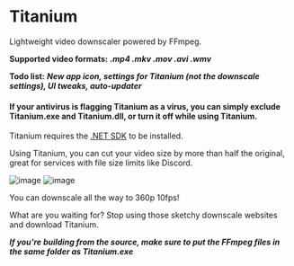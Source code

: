 # Titanium
Lightweight video downscaler powered by FFmpeg.

**Supported video formats:** ***.mp4 .mkv .mov .avi .wmv***

**Todo list:** ***New app icon, settings for Titanium (not the downscale settings), UI tweaks, auto-updater***

#### If your antivirus is flagging Titanium as a virus, you can simply exclude Titanium.exe and Titanium.dll, or turn it off while using Titanium.

Titanium requires the [.NET SDK](https://dotnet.microsoft.com/en-us/download/dotnet/thank-you/sdk-8.0.204-windows-x64-installer) to be installed.

Using Titanium, you can cut your video size by more than half the original, great for services with file size limits like Discord.

![image](https://github.com/HypeCrazed/Titanium/assets/123018649/e1893530-0cf3-430f-aca3-5b79035af731)
![image](https://github.com/HypeCrazed/Titanium/assets/123018649/5bfa2a21-bcf2-4431-8ca0-e8c6a1ea5612)

You can downscale all the way to 360p 10fps!

What are you waiting for? Stop using those sketchy downscale websites and download Titanium.

***If you're building from the source, make sure to put the FFmpeg files in the same folder as Titanium.exe***
